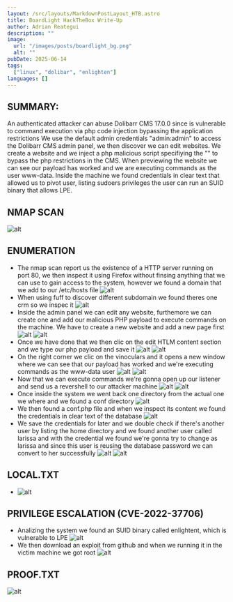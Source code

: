 ```yaml
---
layout: /src/layouts/MarkdownPostLayout_HTB.astro
title: BoardLight HackTheBox Write-Up
author: Adrian Reategui
description: ""
image:
  url: "/images/posts/boardlight_bg.png"
  alt: ""
pubDate: 2025-06-14
tags:
  ["linux", "dolibar", "enlighten"]
languages: []
---
```


## SUMMARY: 
An authenticated attacker can abuse Dolibarr CMS 17.0.0 since is vulnerable to command execution via php code injection bypassing the application restrictions
We use the default admin credentials "admin:admin" to access the Dolibarr CMS admin panel, we then discover we can edit websites. We create a website and we inject a php malicious script specifiying the "<?PHP" in capital letters instead of "<?php?>" to bypass the php restrictions in the CMS. When previewing the website we can see our payload has worked and we are executing commands as the user www-data. Inside the machine we found credentials in clear text that allowed us to pivot user, listing sudoers privileges the user can run an SUID binary that allows LPE.
## NMAP SCAN
![alt](/images/posts/boardlight18.webp)
## ENUMERATION
- The nmap scan report us the existence of a HTTP server running on port 80, we then inspect it using Firefox without finsing anything that we can use to gain access to the system, however we found a domain that we add to our /etc/hosts file
	![alt](/images/posts/boardlight19.webp)
- When using fuff to discover different subdomain we found theres one crm so we inspec it 
	![alt](/images/posts/boardlight20.webp)
- Inside the admin panel we can edit any website, furthemore we can create one and add our malicious PHP payload to execute commands on the machine. We have to create a new website and add a new page first
	![alt](/images/posts/boardlight2.webp)
	![alt](/images/posts/boardlight3.webp)
- Once we have done that we then clic on the edit HTLM content section and we type our php payload and save it
	![alt](/images/posts/boardlight4.webp)
	![alt](/images/posts/boardlight.webp)
- On the right corner we clic on the vinoculars and it opens a new window where we can see that our payload has worked and we're executing commands as the www-data user
	![alt](/images/posts/boardlight5.webp)
	![alt](/images/posts/boardlight6.webp)
- Now that we can execute commands we're gonna open up our listener and send us a revershell to our attacker machine
	![alt](/images/posts/boardlight7.webp)
	![alt](/images/posts/boardlight8.webp)
- Once inside the system we went back one directory from the actual one we where and we found a conf directory
	![alt](/images/posts/boardlight9.webp)
- We then found a conf.php file and when we inspect its content we found the credentials in clear text of the database
	![alt](/images/posts/boardlight10.webp)
- We save the credentials for later and we double check if there's another user by listing the home directory and we found another user called larissa and with the credential we found we're gonna try to change as larissa and since this user is reusing the database password we can convert to her successfully
	![alt](/images/posts/boardlight12.webp)
	![alt](/images/posts/boardlight13.webp)
## LOCAL.TXT
- ![alt](/images/posts/boardlight17.webp)
## PRIVILEGE ESCALATION (CVE-2022-37706)
- Analizing the system we found an SUID binary called enlightent, which is vulnerable to LPE
	![alt](/images/posts/boardlight14.webp)
- We then download an exploit from github and when we running it in the victim machine we got root
	![alt](/images/posts/boardlight16.webp)
## PROOF.TXT
![alt](/images/posts/boardlight15.webp)
	